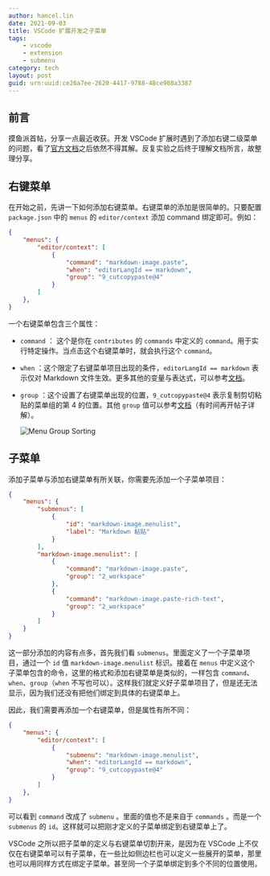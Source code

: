 ```yaml
---
author: hancel.lin
date: 2021-09-03
title: VSCode 扩展开发之子菜单
tags: 
    - vscode
    - extension
    - submenu
category: tech
layout: post
guid: urn:uuid:ce26a7ee-2620-4417-9788-48ce908a3387
---
```


## 前言

摸鱼派首帖，分享一点最近收获。开发 VSCode 扩展时遇到了添加右键二级菜单的问题，看了[官方文档](https://code.visualstudio.com/api/references/contribution-points#contributes.submenus)之后依然不得其解。反复实验之后终于理解文档所言，故整理分享。

## 右键菜单

在开始之前，先讲一下如何添加右键菜单。右键菜单的添加是很简单的。只要配置 `package.json` 中的 `menus` 的 `editor/context` 添加 command 绑定即可。例如：

```json
{
    "menus": {
        "editor/context": [
            {
                "command": "markdown-image.paste",
                "when": "editorLangId == markdown",
                "group": "9_cutcopypaste@4"
            }
        ]
    },
}
```

一个右键菜单包含三个属性：

- `command` ： 这个是你在 `contributes` 的 `commands` 中定义的 `command`。用于实行特定操作。当点击这个右键菜单时，就会执行这个 `command`。
- `when` ：这个限定了右键菜单项目出现的条件，`editorLangId == markdown` 表示仅对 Markdown 文件生效。更多其他的变量与表达式，可以参考[文档](https://code.visualstudio.com/api/references/when-clause-contexts)。
- `group` ：这个设置了右键菜单出现的位置，`9_cutcopypaste@4` 表示复制剪切粘贴的菜单组的第 4 的位置。其他 `group` 值可以参考[文档](https://code.visualstudio.com/api/references/contribution-points#Sorting-of-groups)（有时间再开帖子详解）。
  
  ![Menu Group Sorting](/media/files/how-to-create-submenu-in-vscode-extension/menu-sort.png)

## 子菜单

添加子菜单与添加右键菜单有所关联，你需要先添加一个子菜单项目：

```json
{
    "menus": {
        "submenus": [
            {
                "id": "markdown-image.menulist",
                "label": "Markdown 粘贴"
            }
        ],
        "markdown-image.menulist": [
            {
                "command": "markdown-image.paste",
                "group": "2_workspace"
            },
            {
                "command": "markdown-image.paste-rich-text",
                "group": "2_workspace"
            }
        ]
    }
}
```

这一部分添加的内容有点多，首先我们看 `submenus`。里面定义了一个子菜单项目，通过一个 `id` 值 `markdown-image.menulist` 标识。接着在 `menus` 中定义这个子菜单包含的命令，这里的格式和添加右键菜单是类似的，一样包含 `command`、`when`、`group`（`when` 不写也可以）。这样我们就定义好子菜单项目了，但是还无法显示，因为我们还没有把他们绑定到具体的右键菜单上。

因此，我们需要再添加一个右键菜单，但是属性有所不同：

```json
{
    "menus": {
        "editor/context": [
            {
                "submenu": "markdown-image.menulist",
                "when": "editorLangId == markdown",
                "group": "9_cutcopypaste@4"
            }
        ]
    },
}
```

可以看到 `command` 改成了 `submenu` 。里面的值也不是来自于 `commands` 。而是一个 `submenus` 的 `id`。这样就可以把刚才定义的子菜单绑定到右键菜单上了。

VSCode 之所以把子菜单的定义与右键菜单切割开来，是因为在 VSCode 上不仅仅在右键菜单可以有子菜单，在一些比如侧边栏也可以定义一些展开的菜单，那里也可以用同样方式在绑定子菜单。甚至同一个子菜单绑定到多个不同的位置使用。
